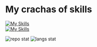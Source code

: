 # My crachas of skills
[![My Skills](https://skillicons.dev/icons?i=html,css,js,php,figma&theme=light)](https://skillicons.dev) <br>
[![My Skills](https://skillicons.dev/icons?i=python,mysql,c,cs,dotnet&theme=light)](https://skillicons.dev) <br>



![repo stat](https://github-readme-stats.vercel.app/api?username=bsyRui&theme=dark&show_icons=true&count_private=true&count_private=true&border_color=000000&bg_color=101010)
![langs stat](https://github-readme-stats.vercel.app/api/top-langs/?username=bsyRui&theme=dark&langs_count=10&layout=compact&exclude_repo=SR-Tools,ScriptFunctions&hide=Pascal&border_color=000000&bg_color=101010)
